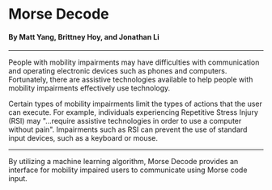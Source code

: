 # Morse Decode
#### By Matt Yang, Brittney Hoy, and Jonathan Li
---------

People with mobility impairments may have difficulties with communication and operating electronic devices such as phones and computers. Fortunately, there are assistive technologies available to help people with mobility impairments effectively use technology.

Certain types of mobility impairments limit the types of actions that the user can execute. For example, individuals experiencing Repetitive Stress Injury (RSI) may "...require assistive technologies in order to use a computer without pain". Impairments such as RSI can prevent the use of standard input devices, such as a keyboard or mouse.

--------

By utilizing a machine learning algorithm, Morse Decode provides an interface for mobility impaired users to communicate using Morse code input.
